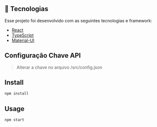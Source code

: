 ## :rocket: Tecnologias

Esse projeto foi desenvolvido com as seguintes tecnologias e framework:

- [React](https://reactjs.org)
- [TypeScript](https://www.typescriptlang.org)
- [Material-UI](https://material-ui.com/pt/)

## Configuração Chave API
> Alterar a chave no arquivo /src/config.json

## Install

```sh
npm install
```

## Usage

```sh
npm start
```